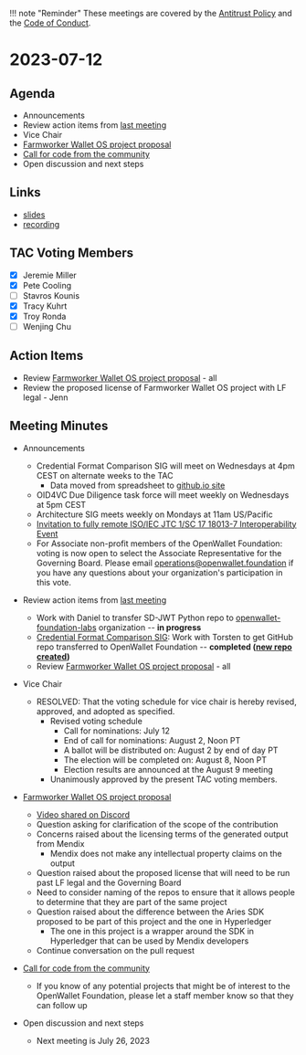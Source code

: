 !!! note "Reminder"
    These meetings are covered by the [Antitrust Policy](../governance/antitrust.md) and the [Code of Conduct](../governance/code-of-conduct.md).

# 2023-07-12

## Agenda
- Announcements
- Review action items from [last meeting](./2023-06-28.md#action-items)
- Vice Chair
- [Farmworker Wallet OS project proposal](https://github.com/openwallet-foundation/project-proposals/pull/10)
- [Call for code from the community](https://github.com/openwallet-foundation/project-proposals)
- Open discussion and next steps

## Links
- [slides](https://docs.google.com/presentation/d/1HDZID__qzZuBm2uEW51PrZgzkhoViuIR1a3zew4lS54/edit?usp=sharing)
- [recording](https://zoom.us/rec/play/6AdLdKfaOwl2D6GJQ8HIVbDbxNDtWpHBdzQscMQd8faJLLuObhQ60tm9Vt7Z2-164Xb48saRntJGHQoe.WbpTHYjfjms6LR_A)

## TAC Voting Members

- [x] Jeremie Miller
- [x] Pete Cooling
- [ ] Stavros Kounis
- [x] Tracy Kuhrt
- [x] Troy Ronda
- [ ] Wenjing Chu

## Action Items
- Review [Farmworker Wallet OS project proposal](https://github.com/openwallet-foundation/project-proposals/pull/10) - all
- Review the proposed license of Farmworker Wallet OS project with LF legal - Jenn

## Meeting Minutes
- Announcements
    - Credential Format Comparison SIG will meet on Wednesdays at 4pm CEST on alternate weeks to the TAC
        - Data moved from spreadsheet to [github.io site](https://openwallet-foundation.github.io/credential-format-comparison-sig/#/)
    - OID4VC Due Diligence task force will meet weekly on Wednesdays at 5pm CEST
    - Architecture SIG meets weekly on Mondays at 11am US/Pacific
    - [Invitation to fully remote ISO/IEC JTC 1/SC 17 18013-7 Interoperability Event](https://lists.openwallet.foundation/g/technical-discuss/message/104)
    - For Associate non-profit members of the OpenWallet Foundation: voting is now open to select the Associate Representative for the Governing Board. Please email operations@openwallet.foundation if you have any questions about your organization's participation in this vote. 

- Review action items from [last meeting](./2023-06-14.md#action-items)
    - Work with Daniel to transfer SD-JWT Python repo to [openwallet-foundation-labs](https://github.com/openwallet-foundation-labs) organization -- **in progress**
    - [Credential Format Comparison SIG](https://github.com/openwallet-foundation/tac/issues/26): Work with Torsten to get GitHub repo transferred to OpenWallet Foundation -- **completed ([new repo created](https://github.com/openwallet-foundation/credential-format-comparison-sig))**
    - Review [Farmworker Wallet OS project proposal](https://github.com/openwallet-foundation/project-proposals/pull/10) - all

- Vice Chair
    - RESOLVED: That the voting schedule for vice chair is hereby revised, approved, and adopted as specified.
        - Revised voting schedule
            - Call for nominations: July 12
            - End of call for nominations: August 2, Noon PT
            - A ballot will be distributed on: August 2 by end of day PT
            - The election will be completed on: August 8, Noon PT
            - Election results are announced at the August 9 meeting
        - Unanimously approved by the present TAC voting members.

- [Farmworker Wallet OS project proposal](https://github.com/openwallet-foundation/project-proposals/pull/10)
    - [Video shared on Discord](https://discord.com/channels/1022962884864643214/1080192375621685288)
    - Question asking for clarification of the scope of the contribution
    - Concerns raised about the licensing terms of the generated output from Mendix
        - Mendix does not make any intellectual property claims on the output
    - Question raised about the proposed license that will need to be run past LF legal and the Governing Board
    - Need to consider naming of the repos to ensure that it allows people to determine that they are part of the same project
    - Question raised about the difference between the Aries SDK proposed to be part of this project and the one in Hyperledger
        - The one in this project is a wrapper around the SDK in Hyperledger that can be used by Mendix developers
    - Continue conversation on the pull request

- [Call for code from the community](https://github.com/openwallet-foundation/project-proposals)
    - If you know of any potential projects that might be of interest to the OpenWallet Foundation, please let a staff member know so  that they can follow up

- Open discussion and next steps
    - Next meeting is July 26, 2023
